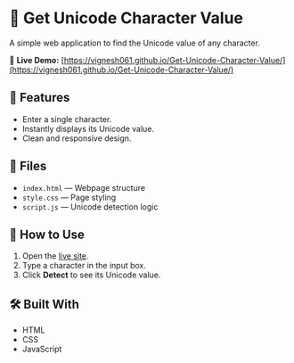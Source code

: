 # 🎨 Get Unicode Character Value

A simple web application to find the Unicode value of any character.

🔗 **Live Demo:** [https://vignesh061.github.io/Get-Unicode-Character-Value/](https://vignesh061.github.io/Get-Unicode-Character-Value/)

## 📌 Features

- Enter a single character.
- Instantly displays its Unicode value.
- Clean and responsive design.

## 📂 Files

- `index.html` — Webpage structure  
- `style.css` — Page styling  
- `script.js` — Unicode detection logic  

## 🚀 How to Use

1. Open the [live site](https://vignesh061.github.io/Get-Unicode-Character-Value/).
2. Type a character in the input box.
3. Click **Detect** to see its Unicode value.

## 🛠️ Built With

- HTML
- CSS
- JavaScript
